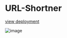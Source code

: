 # URL-Shortner

[view deployment](https://s.vi-sh.tech/)

![image](https://user-images.githubusercontent.com/40670894/91017514-f9e84900-e60b-11ea-82ef-14df12620e3f.png)
